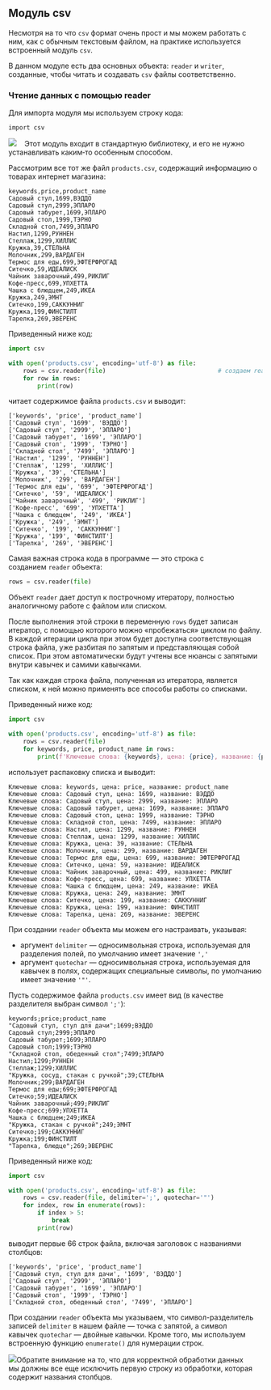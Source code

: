 ## Модуль csv

Несмотря на то что `csv` формат очень прост и мы можем работать с ним, как с обычным текстовым файлом, на практике используется встроенный модуль `csv`.

В данном модуле есть два основных объекта: `reader` и `writer`, созданные, чтобы читать и создавать `csv` файлы соответственно.

### Чтение данных с помощью reader

Для импорта модуля мы используем строку кода:

```
import csv
```

![](https://ucarecdn.com/d1de6ea9-f87a-4c25-a343-f5e443921f97/)    Этот модуль входит в стандартную библиотеку, и его не нужно устанавливать каким‑то особенным способом.

Рассмотрим все тот же файл `products.csv`, содержащий информацию о товарах интернет магазина:

```no-highlight
keywords,price,product_name
Садовый стул,1699,ВЭДДО
Садовый стул,2999,ЭПЛАРО
Садовый табурет,1699,ЭПЛАРО
Садовый стол,1999,ТЭРНО
Складной стол,7499,ЭПЛАРО
Настил,1299,РУННЕН
Стеллаж,1299,ХИЛЛИС
Кружка,39,СТЕЛЬНА
Молочник,299,ВАРДАГЕН
Термос для еды,699,ЭФТЕРФРОГАД
Ситечко,59,ИДЕАЛИСК
Чайник заварочный,499,РИКЛИГ
Кофе-пресс,699,УПХЕТТА
Чашка с блюдцем,249,ИКЕА
Кружка,249,ЭМНТ
Ситечко,199,САККУННИГ
Кружка,199,ФИНСТИЛТ
Тарелка,269,ЭВЕРЕНС
```

Приведенный ниже код:

```python
import csv

with open('products.csv', encoding='utf-8') as file:
    rows = csv.reader(file)                               # создаем reader объект
    for row in rows:
        print(row)
```

читает содержимое файла `products.csv` и выводит:

```no-highlight
['keywords', 'price', 'product_name']
['Садовый стул', '1699', 'ВЭДДО']
['Садовый стул', '2999', 'ЭПЛАРО']
['Садовый табурет', '1699', 'ЭПЛАРО']
['Садовый стол', '1999', 'ТЭРНО']
['Складной стол', '7499', 'ЭПЛАРО']
['Настил', '1299', 'РУННЕН']
['Стеллаж', '1299', 'ХИЛЛИС']
['Кружка', '39', 'СТЕЛЬНА']
['Молочник', '299', 'ВАРДАГЕН']
['Термос для еды', '699', 'ЭФТЕРФРОГАД']
['Ситечко', '59', 'ИДЕАЛИСК']
['Чайник заварочный', '499', 'РИКЛИГ']
['Кофе-пресс', '699', 'УПХЕТТА']
['Чашка с блюдцем', '249', 'ИКЕА']
['Кружка', '249', 'ЭМНТ']
['Ситечко', '199', 'САККУННИГ']
['Кружка', '199', 'ФИНСТИЛТ']
['Тарелка', '269', 'ЭВЕРЕНС']
```

Самая важная строка кода в программе — это строка с созданием `reader` объекта:

```python
rows = csv.reader(file)
```

Объект `reader` дает доступ к построчному итератору, полностью аналогичному работе с файлом или списком.

После выполнения этой строки в переменную `rows` будет записан итератор, с помощью которого можно «пробежаться» циклом по файлу. В каждой итерации цикла при этом будет доступна соответствующая строка файла, уже разбитая по запятым и представляющая собой список. При этом автоматически будут учтены все нюансы с запятыми внутри кавычек и самими кавычками.

Так как каждая строка файла, полученная из итератора, является списком, к ней можно применять все способы работы со списками.

Приведенный ниже код:

```python
import csv

with open('products.csv', encoding='utf-8') as file:
    rows = csv.reader(file)
    for keywords, price, product_name in rows:
        print(f'Ключевые слова: {keywords}, цена: {price}, название: {product_name}')
```

использует распаковку списка и выводит:

```no-highlight
Ключевые слова: keywords, цена: price, название: product_name
Ключевые слова: Садовый стул, цена: 1699, название: ВЭДДО
Ключевые слова: Садовый стул, цена: 2999, название: ЭПЛАРО
Ключевые слова: Садовый табурет, цена: 1699, название: ЭПЛАРО
Ключевые слова: Садовый стол, цена: 1999, название: ТЭРНО
Ключевые слова: Складной стол, цена: 7499, название: ЭПЛАРО
Ключевые слова: Настил, цена: 1299, название: РУННЕН
Ключевые слова: Стеллаж, цена: 1299, название: ХИЛЛИС
Ключевые слова: Кружка, цена: 39, название: СТЕЛЬНА
Ключевые слова: Молочник, цена: 299, название: ВАРДАГЕН
Ключевые слова: Термос для еды, цена: 699, название: ЭФТЕРФРОГАД
Ключевые слова: Ситечко, цена: 59, название: ИДЕАЛИСК
Ключевые слова: Чайник заварочный, цена: 499, название: РИКЛИГ
Ключевые слова: Кофе-пресс, цена: 699, название: УПХЕТТА
Ключевые слова: Чашка с блюдцем, цена: 249, название: ИКЕА
Ключевые слова: Кружка, цена: 249, название: ЭМНТ
Ключевые слова: Ситечко, цена: 199, название: САККУННИГ
Ключевые слова: Кружка, цена: 199, название: ФИНСТИЛТ
Ключевые слова: Тарелка, цена: 269, название: ЭВЕРЕНС
```

При создании `reader` объекта мы можем его настраивать, указывая:

- аргумент `delimiter` — односимвольная строка, используемая для разделения полей, по умолчанию имеет значение `','`
- аргумент `quotechar` — односимвольная строка, используемая для кавычек в полях, содержащих специальные символы, по умолчанию имеет значение `'"'`.

Пусть содержимое файла `products.csv` имеет вид (в качестве разделителя выбран символ `';'`):

```no-highlight
keywords;price;product_name
"Садовый стул, стул для дачи";1699;ВЭДДО
Садовый стул;2999;ЭПЛАРО
Садовый табурет;1699;ЭПЛАРО
Садовый стол;1999;ТЭРНО
"Складной стол, обеденный стол";7499;ЭПЛАРО
Настил;1299;РУННЕН
Стеллаж;1299;ХИЛЛИС
"Кружка, сосуд, стакан с ручкой";39;СТЕЛЬНА
Молочник;299;ВАРДАГЕН
Термос для еды;699;ЭФТЕРФРОГАД
Ситечко;59;ИДЕАЛИСК
Чайник заварочный;499;РИКЛИГ
Кофе-пресс;699;УПХЕТТА
Чашка с блюдцем;249;ИКЕА
"Кружка, стакан с ручкой";249;ЭМНТ
Ситечко;199;САККУННИГ
Кружка;199;ФИНСТИЛТ
"Тарелка, блюдце";269;ЭВЕРЕНС
```

Приведенный ниже код:

```python
import csv

with open('products.csv', encoding='utf-8') as file:
    rows = csv.reader(file, delimiter=';', quotechar='"')
    for index, row in enumerate(rows):
        if index > 5:
            break
        print(row)
```

выводит первые 66 строк файла, включая заголовок с названиями столбцов:

```no-highlight
['keywords', 'price', 'product_name']
['Садовый стул, стул для дачи', '1699', 'ВЭДДО']
['Садовый стул', '2999', 'ЭПЛАРО']
['Садовый табурет', '1699', 'ЭПЛАРО']
['Садовый стол', '1999', 'ТЭРНО']
['Складной стол, обеденный стол', '7499', 'ЭПЛАРО']
```

При создании `reader` объекта мы указываем, что символ-разделитель записей `delimiter` в нашем файле — точка с запятой, а символ кавычек `quotechar` — двойные кавычки. Кроме того, мы используем встроенную функцию `enumerate()` для нумерации строк.

![](https://ucarecdn.com/ad8b3531-946a-407e-9541-3b0547958ac3/)Обратите внимание на то, что для корректной обработки данных мы должны все еще исключить первую строку из обработки, которая содержит названия столбцов.